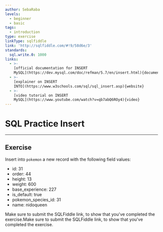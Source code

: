 ```yaml
---
author: SebaRaba
levels:
  - beginner
  - basic
tags:
  - introduction
type: exercise
linkType: sqlfiddle
link: 'http://sqlfiddle.com/#!9/58d6e/3'
standards:
  sql.write.0: 1000
links:
  - >-
    [official documentation for INSERT
    MySQL](https://dev.mysql.com/doc/refman/5.7/en/insert.html){documentation}
  - >-
    [explainer on INSERT
    INTO](https://www.w3schools.com/sql/sql_insert.asp){website}
  - >-
    [video tutorial on INSERT
    MySQL](https://www.youtube.com/watch?v=qb7abQ6ROy4){video}
---
```


# SQL Practice Insert


---

## Exercise

Insert into `pokemon` a new record with the following field values:

* id:  31
* order:  44
* height: 13
* weight: 600
* base_experience: 227
* is_default: true
* pokemon_species_id: 31
* name: nidoqueen

Make sure to submit the SQLFiddle link, to show that you've completed the exercise.Make sure to submit the SQLFiddle link, to show that you've completed the exercise.
